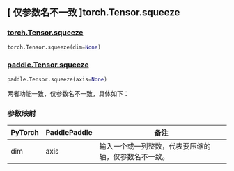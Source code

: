 ## [ 仅参数名不一致 ]torch.Tensor.squeeze

### [torch.Tensor.squeeze](https://pytorch.org/docs/stable/generated/torch.Tensor.squeeze.html#torch.Tensor.squeeze)

```python
torch.Tensor.squeeze(dim=None)
```

### [paddle.Tensor.squeeze](https://www.paddlepaddle.org.cn/documentation/docs/zh/develop/api/paddle/Tensor_cn.html#squeeze-axis-none-name-none)

```python
paddle.Tensor.squeeze(axis=None)
```
两者功能一致，仅参数名不一致，具体如下：

### 参数映射
| PyTorch       | PaddlePaddle | 备注                                                   |
| ------------- | ------------ | ------------------------------------------------------ |
| dim | axis | 输入一个或一列整数，代表要压缩的轴，仅参数名不一致。 |
